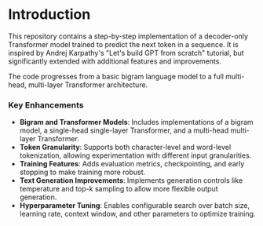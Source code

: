 # **Introduction**

This repository contains a step-by-step implementation of a decoder-only Transformer model trained to predict the next token in a sequence. It is inspired by Andrej Karpathy's "Let's build GPT from scratch" tutorial, but significantly extended with additional features and improvements.

The code progresses from a basic bigram language model to a full multi-head, multi-layer Transformer architecture.

### **Key Enhancements**

- **Bigram and Transformer Models**: Includes implementations of a bigram model, a single-head single-layer Transformer, and a multi-head multi-layer Transformer.
- **Token Granularity**: Supports both character-level and word-level tokenization, allowing experimentation with different input granularities.
- **Training Features**: Adds evaluation metrics, checkpointing, and early stopping to make training more robust.
- **Text Generation Improvements**: Implements generation controls like temperature and top-k sampling to allow more flexible output generation.
- **Hyperparameter Tuning**: Enables configurable search over batch size, learning rate, context window, and other parameters to optimize training.
